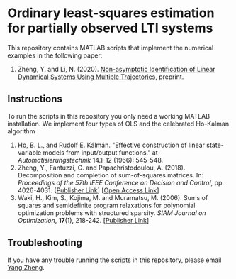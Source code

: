 # Ordinary least-squares estimation for partially observed LTI systems

This repository contains MATLAB scripts that implement the numerical examples in the following paper:

1) Zheng, Y. and Li, N. (2020). [Non-asymptotic Identification of Linear Dynamical Systems Using Multiple Trajectories](https://zhengy09.github.io/papers/LTI_estimation.pdf), preprint.

## Instructions

To run the scripts in this repository you only need a working MATLAB installation. We implement four types of OLS and the celebrated Ho-Kalman algorithm



1) Ho, Β. L., and Rudolf E. Kálmán. "Effective construction of linear state-variable models from input/output functions." at-*Automatisierungstechnik* 14.1-12 (1966): 545-548.
2) Zheng, Y., Fantuzzi, G. and Papachristodoulou, A. (2018). Decomposition and completion of sum-of-squares matrices. In: *Proceedings of the 57th IEEE Conference on Decision and Control*, pp. 4026-4031.
[[Publisher Link](https://doi.org/10.1109/CDC.2018.8619144)] [[Open Access Link](https://arxiv.org/pdf/1804.02711.pdf)]
3) Waki, H., Kim, S., Kojima, M. and Muramatsu, M. (2006). Sums of squares and semidefinite program relaxations for polynomial optimization problems with structured sparsity. *SIAM Journal on Optimization*, **17**(1), 218-242.
[[Publisher Link](https://doi.org/10.1137/050623802)]


## Troubleshooting
If you have any trouble running the scripts in this repository, please email [Yang Zheng](mailto:zhengy@g.harvard.edu?Subject=SOS-csp).
